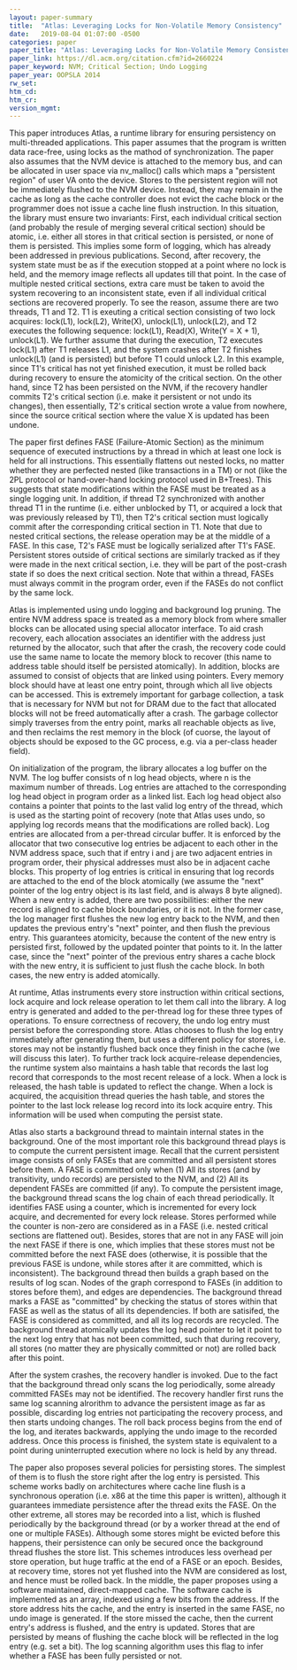```yaml
---
layout: paper-summary
title:  "Atlas: Leveraging Locks for Non-Volatile Memory Consistency"
date:   2019-08-04 01:07:00 -0500
categories: paper
paper_title: "Atlas: Leveraging Locks for Non-Volatile Memory Consistency"
paper_link: https://dl.acm.org/citation.cfm?id=2660224
paper_keyword: NVM; Critical Section; Undo Logging
paper_year: OOPSLA 2014
rw_set: 
htm_cd: 
htm_cr: 
version_mgmt: 
---
```


This paper introduces Atlas, a runtime library for ensuring persistency on multi-threaded applications. This paper assumes 
that the program is written data race-free, using locks as the mathod of synchronization. The paper also assumes 
that the NVM device is attached to the memory bus, and can be allocated in user space via nv_malloc() calls which
maps a "persistent region" of user VA onto the device. Stores to the persistent region will not be immediately flushed to
the NVM device. Instead, they may remain in the cache as long as the cache controller does not evict the cache block
or the programmer does not issue a cache line flush instruction. In this situation, the library must ensure two invariants:
First, each individual critical section (and probably the resule of merging several critical section) should be atomic,
i.e. either all stores in that critical section is persisted, or none of them is persisted. This implies some form of 
logging, which has already been addressed in previous publications. Second, after recovery, the system state must be as if
the execution stopped at a point where no lock is held, and the memory image reflects all updates till that point.
In the case of multiple nested critical
sections, extra care must be taken to avoid the system recovering to an inconsistent state, even if all individual
critical sections are recovered properly. To see the reason, assume there are two threads, T1 and T2. T1 is exeuting a 
critical section consisting of two lock acquires: lock(L1), lock(L2), Write(X), unlock(L1), unlock(L2), and T2 executes 
the following sequence: lock(L1), Read(X), Write(Y = X + 1), unlock(L1). We further assume that during the execution, T2 
executes lock(L1) after T1 releases L1, and the system crashes after T2 finishes unlock(L1) (and is persisted) but before 
T1 could unlock L2. In this example, since T1's critical has not yet finished execution, it must be rolled back during 
recovery to ensure the atomicity of the critical section. On the other hand, since T2 has been persisted on the NVM, if 
the recovery handler commits T2's critical section (i.e. make it persistent or not undo its changes), then essentially,
T2's critical section wrote a value from nowhere, since the source critical section where the value X is updated has 
been undone.

The paper first defines FASE (Failure-Atomic Section) as the minimum sequence of executed instructions by a thread in
which at least one lock is held for all instructions. This essentially flattens out nested locks, no matter whether 
they are perfected nested (like transactions in a TM) or not (like the 2PL protocol or hand-over-hand locking protocol
used in B+Trees). This suggests that state modifications within the FASE must be treated as a single logging unit.
In addition, if thread T2 synchronized with another thread T1 in the runtime (i.e. either unblocked by T1, or acquired 
a lock that was previously released by T1), then T2's critical section must logically commit after the corresponding 
critical section in T1. Note that due to nested critical sections, the release operation may be at the middle of a 
FASE. In this case, T2's FASE must be logically serialized after T1's FASE. Persistent stores outside of critical sections
are similarly tracked as if they were made in the next critical section, i.e. they will be part of the post-crash state 
if so does the next critical section. Note that within a thread, FASEs must always commit in the program order, even if 
the FASEs do not conflict by the same lock. 

Atlas is implemented using undo logging and background log pruning. The entire NVM address space is treated as a memory 
block from where smaller blocks can be allocated using special allocator interface. To aid crash recovery, each allocation
associates an identifier with the address just returned by the allocator, such that after the crash, the recovery code 
could use the same name to locate the memory block to recover (this name to address table should itself be persisted atomically).
In addition, blocks are assumed to consist of objects that are linked using pointers. Every memory block should have at 
least one entry point, through which all live objects can be accessed. This is extremely important for garbage collection,
a task that is necessary for NVM but not for DRAM due to the fact that allocated blocks will not be freed automatically
after a crash. The garbage collector simply traverses from the entry point, marks all reachable objects as live, and then
reclaims the rest memory in the block (of cuorse, the layout of objects should be exposed to the GC process, e.g. via 
a per-class header field). 

On initialization of the program, the library allocates a log buffer on the NVM. The log buffer consists of n log head 
objects, where n is the maximum number of threads. Log entries are attached to the corresponding log head object in
program order as a linked list. Each log head object also contains a pointer that points to the last valid log entry
of the thread, which is used as the starting point of recovery (note that Atlas uses undo, so applying log records 
means that the modifications are rolled back). Log entries are allocated from a per-thread circular buffer. It is enforced 
by the allocator that two consecutive log entries be adjacent to each other in the NVM address space, such that if entry 
i and j are two adjacent entries in program order, their physical addresses must also be in adjacent cache blocks. This 
property of log entries is critical in ensuring that log records are attached to the end of the block atomically (we 
assume the "next" pointer of the log entry object is its last field, and is always 8 byte aligned). When a new entry is added, 
there are two possibilities: either the new record is aligned to cache block boundaries, or it is not. In the former case,
the log manager first flushes the new log entry back to the NVM, and then updates the previous entry's "next" pointer, and 
then flush the previous entry. This guarantees atomicity, because the content of the new entry is persisted first, followed 
by the updated pointer that points to it. In the latter case, since the "next" pointer of the previous entry shares 
a cache block with the new entry, it is sufficient to just flush the cache block. In both cases, the new entry is added 
atomically.

At runtime, Atlas instruments every store instruction within critical sections, lock acquire and lock release operation to
let them call into the library. A log entry is generated and added to the per-thread log for these three types of operations. 
To ensure correctness of recovery, the undo log entry must persist before the corresponding store. Atlas chooses to flush
the log entry immediately after generating them, but uses a different policy for stores, i.e. stores may not be instantly
flushed back once they finish in the cache (we will discuss this later).
To further track lock acquire-release dependencies, the runtime system also maintains a hash table that records the last
log record that corresponds to the most recent release of a lock. When a lock is released, the hash table is updated to
reflect the change. When a lock is acquired, the acquisition thread queries the hash table, and stores the pointer to
the last lock release log record into its lock acquire entry. This information will be used when computing the persist
state.

Atlas also starts a background thread to maintain internal states in the background. One of the most important role 
this background thread plays is to compute the current persistent image. Recall that the current persistent image 
consists of only FASEs that are committed and all persistent stores before them. A FASE is committed only when (1) All
its stores (and by transitivity, undo records) are persisted to the NVM, and (2) All its dependent FASEs are committed 
(if any). To compute the persistent image, the background thread scans the log chain of each thread periodically. It 
identifies FASE using a counter, which is incremented for every lock acquire, and decremented for every lock release. 
Stores performed while the counter is non-zero are considered as in a FASE (i.e. nested critical sections are flattened out). 
Besides, stores that are not in any FASE will join the next FASE if there is one, which implies that these stores must not be 
committed before the next FASE does (otherwise, it is possible that the previous FASE is undone, while stores after 
it are committed, which is inconsistent). The background thread then builds a graph based on the results of log scan.
Nodes of the graph correspond to FASEs (in addition to stores before them), and edges are dependencies. The background thread
marks a FASE as "committed" by checking the status of stores within that FASE as well as the status of all its dependencies.
If both are satisifed, the FASE is considered as committed, and all its log records are recycled. The background thread
atomically updates the log head pointer to let it point to the next log entry that has not been committed, such that
during recovery, all stores (no matter they are physically committed or not) are rolled back after this point. 

After the system crashes, the recovery handler is invoked. Due to the fact that the background thread only scans the log
periodically, some already committed FASEs may not be identified. The recovery handler first runs the same log scanning
alrorithm to advance the persistent image as far as possible, discarding log entries not participating the recovery process,
and then starts undoing changes. The roll back process begins from the end of the log, and iterates backwards, applying 
the undo image to the recorded address. Once this process is finished, the system state is equivalent to a point during 
uninterrupted execution where no lock is held by any thread. 

The paper also proposes several policies for persisting stores. The simplest of them is to flush the store right after 
the log entry is persisted. This scheme works badly on architectures where cache line flush is a synchronous operation
(i.e. x86 at the time this paper is written), although it guarantees immediate persistence after the thread exits the FASE. 
On the other extreme, all stores may be recorded into a list, which is flushed periodically by the background thread (or 
by a worker thread at the end of one or multiple FASEs). Although some stores might be evicted before this happens, their 
persistence can only be secured once the background thread flushes the store list. This schemes introduces less overhead 
per store operation, but huge traffic at the end of a FASE or an epoch. Besides, at recovery time, stores not yet flushed 
into the NVM are considered as lost, and hence must be rolled back. In the middle, the paper proposes using a software 
maintained, direct-mapped cache. The software cache is implemented as an array, indexed using a few bits from the address.
If the store address hits the cache, and the entry is inserted in the same FASE, no undo image is generated. If the store
missed the cache, then the current entry's address is flushed, and the entry is updated. Stores that are persisted by
means of flushing the cache block will be reflected in the log entry (e.g. set a bit). The log scanning algorithm uses 
this flag to infer whether a FASE has been fully persisted or not.